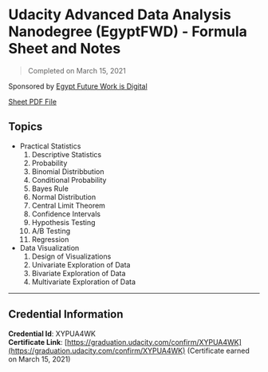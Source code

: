 # Udacity Advanced Data Analysis Nanodegree (EgyptFWD) - Formula Sheet and Notes
> Completed on March 15, 2021

Sponsored by [Egypt Future Work is Digital](https://egfwd.com)

[Sheet PDF File](./fady-ebeid_data-analysis.pdf)


## Topics
* Practical Statistics
   1. Descriptive Statistics
   2. Probability
   3. Binomial Distribbution
   4. Conditional Probability
   5. Bayes Rule
   6. Normal Distribution
   7. Central Limit Theorem
   8. Confidence Intervals
   9. Hypothesis Testing
   10. A/B Testing
   11. Regression
* Data Visualization
   1. Design of Visualizations
   2. Univariate Exploration of Data
   3. Bivariate Exploration of Data
   4. Multivariate Exploration of Data

--------------------------------------------------------------------
## Credential Information
**Credential Id**: XYPUA4WK  
**Certificate Link**: [https://graduation.udacity.com/confirm/XYPUA4WK](https://graduation.udacity.com/confirm/XYPUA4WK)
(Certificate earned on March 15, 2021)
